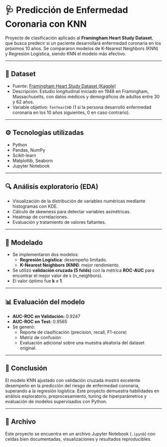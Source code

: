 # 🩺 Predicción de Enfermedad Coronaria con KNN
Proyecto de clasificación aplicado al **Framingham Heart Study Dataset**, que busca predecir si un paciente desarrollará enfermedad coronaria en los próximos 10 años. Se compararon modelos de K-Nearest Neighbors (KNN) y Regresión Logística, siendo KNN el modelo más efectivo.

---

## 📁 Dataset
- Fuente: [Framingham Heart Study Dataset (Kaggle)](https://www.kaggle.com/datasets/aasheesh200/framingham-heart-study-dataset)
- Descripción: Estudio longitudinal iniciado en 1948 en Framingham, Massachusetts, con datos médicos y demográficos de adultos entre 30 y 62 años.
- Variable objetivo: `TenYearCHD` (1 si la persona desarrolló enfermedad coronaria en los 10 años siguientes, 0 en caso contrario).

---

## ⚙️ Tecnologías utilizadas
- Python
- Pandas, NumPy
- Scikit-learn
- Matplotlib, Seaborn
- Jupyter Notebook

---

## 🔍 Análisis exploratorio (EDA)
- Visualización de la distribución de variables numéricas mediante histogramas con KDE.
- Cálculo de skewness para detectar variables asimétricas.
- Heatmap de correlaciones.
- Evaluación y tratamiento de valores faltantes.

---

## 🧪 Modelado
- Se implementaron dos modelos:
  - **Regresión Logística**: desempeño limitado.
  - **K-Nearest Neighbors (KNN)**: mejor rendimiento.
- Se utilizó **validación cruzada (5 folds)** con la métrica **ROC-AUC** para encontrar el mejor valor de `k` (n_neighbors).
- El valor óptimo fue **k = 1**.

---

## 📊 Evaluación del modelo
- **AUC-ROC en Validación:** 0.9247
- **AUC-ROC en Test:** 0.9565
- Se generó:
  - Reporte de clasificación (precision, recall, F1-score)
  - Matriz de confusión
  - Evaluación adicional sobre una muestra aleatoria del dataset original.

---

## 📌 Conclusión
El modelo KNN ajustado con validación cruzada mostró excelente desempeño en la predicción del riesgo de enfermedad coronaria, superando a la regresión logística. Este proyecto demuestra habilidades en análisis exploratorio, preprocesamiento, tuning de hiperparámetros y evaluación de modelos supervisados con Python.

---

## 📎 Archivo
Este proyecto se encuentra en un archivo Jupyter Notebook (`.ipynb`) con celdas bien documentadas, visualizaciones y resultados reproducibles.

